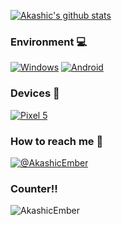 [![Akashic's github stats](https://github-readme-stats.vercel.app/api?username=AkashicEmber&show_icons=true)](https://github.com/AkashicEmber)

### Environment 💻
[![Windows](https://img.shields.io/badge/Windows-00BBFF?style=flat-square&logo=Windows&logoColor=FFFFFF&labelColor=00BBFF)](https://www.microsoft.com/windows10)
[![Android](https://img.shields.io/badge/Android-00C000?style=flat-square&logo=android&logoColor=FFFFFF&labelColor=00C000)](https://www.android.com/)


### Devices 📱
[![Pixel 5](https://img.shields.io/badge/Pixel%205-00C000?style=flat-square&logo=google&logoColor=FFFFFF&labelColor=00C000)](https://store.google.com/)

### How to reach me 👋
[![@AkashicEmber](https://img.shields.io/badge/%40AkashicEmber-0088CC?style=flat-square&logo=telegram&logoColor=FFFFFF&labelColor=0088CC)](https://t.me/AkashicEmber)

### Counter!!

![AkashicEmber](https://count.getloli.com/get/@AuroraRadiance?theme=asoul)
